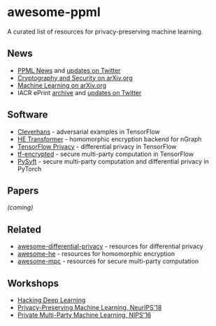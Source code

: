 # awesome-ppml

A curated list of resources for privacy-preserving machine learning.

## News

- [PPML News](https://ppml-news.github.io) and [updates on Twitter](https://twitter.com/ppml_news)
- [Cryptography and Security on arXiv.org](https://arxiv.org/list/cs.CR/recent)
- [Machine Learning on arXiv.org](https://arxiv.org/list/stat.ML/recent)
- IACR ePrint [archive](https://eprint.iacr.org/eprint-bin/search.pl?last=31) and [updates on Twitter](https://twitter.com/IACRePrint)

## Software

- [Cleverhans](https://github.com/tensorflow/cleverhans) - adversarial examples in TensorFlow
- [HE Transformer](https://github.com/NervanaSystems/he-transformer) - homomorphic encryption backend for nGraph
- [TensorFlow Privacy](https://github.com/tensorflow/privacy) - differential privacy in TensorFlow
- [tf-encrypted](https://github.com/mortendahl/tf-encrypted) - secure multi-party computation in TensorFlow
- [PySyft](https://github.com/OpenMined/PySyft) - secure multi-party computation and differential privacy in PyTorch

## Papers

<em>(coming)</em>

## Related

- [awesome-differential-privacy](https://github.com/menisadi/awesome-differential-privacy) - resources for differential privacy
- [awesome-he](https://github.com/jonaschn/awesome-he) - resources for homomorphic encryption
- [awesome-mpc](https://github.com/rdragos/awesome-mpc) - resources for secure multi-party computation

## Workshops

- [Hacking Deep Learning](https://cyber.biu.ac.il/event/hacking-deep-learning/)
- [Privacy-Preserving Machine Learning, NeurIPS'18](https://ppml-workshop.github.io/ppml/)
- [Private Multi-Party Machine Learning, NIPS'16](https://pmpml.github.io/PMPML16/)

